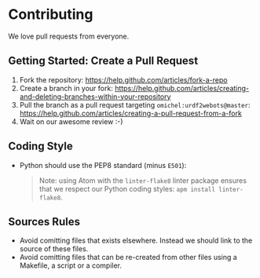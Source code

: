 # Contributing

We love pull requests from everyone.

## Getting Started: Create a Pull Request

1. Fork the repository: https://help.github.com/articles/fork-a-repo
2. Create a branch in your fork: https://help.github.com/articles/creating-and-deleting-branches-within-your-repository
3. Pull the branch as a pull request targeting `omichel:urdf2webots@master`: https://help.github.com/articles/creating-a-pull-request-from-a-fork
4. Wait on our awesome review :-)

## Coding Style

- Python should use the PEP8 standard (minus `E501`):

    > Note: using Atom with the `linter-flake8` linter package ensures that we respect our Python coding styles: `apm install linter-flake8`.

## Sources Rules

- Avoid comitting files that exists elsewhere. Instead we should link to the source of these files.
- Avoid comitting files that can be re-created from other files using a Makefile, a script or a compiler.
